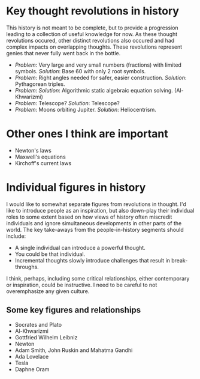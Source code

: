 # Key thought revolutions in history

This history is not meant to be complete, but to provide a progression leading to a collection of useful knowledge for now. As
these thought revolutions occured, other distinct revolutions also occured and had complex impacts on overlapping thoughts. These
revolutions represent genies that never fully went back in the bottle.

* _Problem_: Very large and very small numbers (fractions) with limited symbols. _Solution_: Base 60 with only 2 root symbols.
* _Problem_: Right angles needed for safer, easier construction. _Solution_: Pythagorean triples.
* _Problem_: _Solution_: Algorithmic static algebraic equation solving. (Al-Khwarizmi)
* _Problem_: Telescope? _Solution_: Telescope?
* _Problem_: Moons orbiting Jupiter. _Solution_: Heliocentrism.

# Other ones I think are important
* Newton's laws
* Maxwell's equations
* Kirchoff's current laws

# Individual figures in history
I would like to somewhat separate figures from revolutions in thought. I'd like to introduce people as an inspiration, but also down-play
their individual roles to some extent based on how views of history often miscredit individuals and ignore simultaneous developments
in other parts of the world. The key take-aways from the people-in-history segments should include:
* A single individual can introduce a powerful thought.
* You could be that individual.
* Incremental thoughts slowly introduce challenges that result in break-throughs.

I think, perhaps, including some critical relationships, either contemporary or inspiration, could be instructive. I need to be careful
to not overemphasize any given culture.

## Some key figures and relationships
* Socrates and Plato
* Al-Khwarizmi
* Gottfried Wilhelm Leibniz
* Newton
* Adam Smith, John Ruskin and Mahatma Gandhi
* Ada Lovelace
* Tesla
* Daphne Oram
